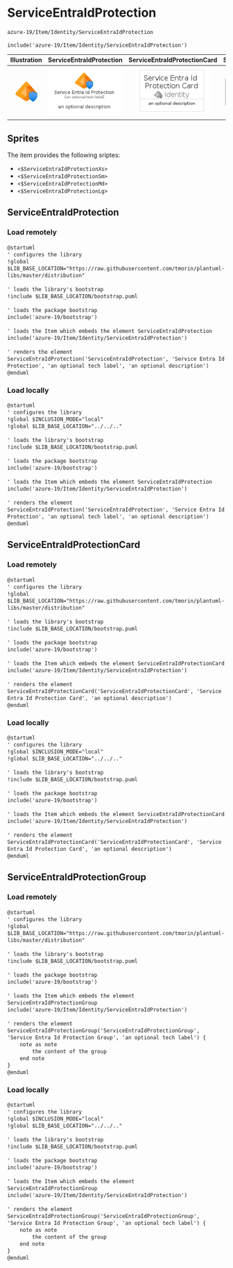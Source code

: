 # ServiceEntraIdProtection


```text
azure-19/Item/Identity/ServiceEntraIdProtection
```

```text
include('azure-19/Item/Identity/ServiceEntraIdProtection')
```



| Illustration | ServiceEntraIdProtection | ServiceEntraIdProtectionCard | ServiceEntraIdProtectionGroup |
| :---: | :---: | :---: | :---: |
| ![illustration for Illustration](../../../azure-19/Item/Identity/ServiceEntraIdProtection.png) | ![illustration for ServiceEntraIdProtection](../../../azure-19/Item/Identity/ServiceEntraIdProtection.Local.png) | ![illustration for ServiceEntraIdProtectionCard](../../../azure-19/Item/Identity/ServiceEntraIdProtectionCard.Local.png) | ![illustration for ServiceEntraIdProtectionGroup](../../../azure-19/Item/Identity/ServiceEntraIdProtectionGroup.Local.png) |



## Sprites
The item provides the following sriptes:

- `<$ServiceEntraIdProtectionXs>`
- `<$ServiceEntraIdProtectionSm>`
- `<$ServiceEntraIdProtectionMd>`
- `<$ServiceEntraIdProtectionLg>`





## ServiceEntraIdProtection

### Load remotely
```plantuml
@startuml
' configures the library
!global $LIB_BASE_LOCATION="https://raw.githubusercontent.com/tmorin/plantuml-libs/master/distribution"

' loads the library's bootstrap
!include $LIB_BASE_LOCATION/bootstrap.puml

' loads the package bootstrap
include('azure-19/bootstrap')

' loads the Item which embeds the element ServiceEntraIdProtection
include('azure-19/Item/Identity/ServiceEntraIdProtection')

' renders the element
ServiceEntraIdProtection('ServiceEntraIdProtection', 'Service Entra Id Protection', 'an optional tech label', 'an optional description')
@enduml
```

### Load locally
```plantuml
@startuml
' configures the library
!global $INCLUSION_MODE="local"
!global $LIB_BASE_LOCATION="../../.."

' loads the library's bootstrap
!include $LIB_BASE_LOCATION/bootstrap.puml

' loads the package bootstrap
include('azure-19/bootstrap')

' loads the Item which embeds the element ServiceEntraIdProtection
include('azure-19/Item/Identity/ServiceEntraIdProtection')

' renders the element
ServiceEntraIdProtection('ServiceEntraIdProtection', 'Service Entra Id Protection', 'an optional tech label', 'an optional description')
@enduml
```

## ServiceEntraIdProtectionCard

### Load remotely
```plantuml
@startuml
' configures the library
!global $LIB_BASE_LOCATION="https://raw.githubusercontent.com/tmorin/plantuml-libs/master/distribution"

' loads the library's bootstrap
!include $LIB_BASE_LOCATION/bootstrap.puml

' loads the package bootstrap
include('azure-19/bootstrap')

' loads the Item which embeds the element ServiceEntraIdProtectionCard
include('azure-19/Item/Identity/ServiceEntraIdProtection')

' renders the element
ServiceEntraIdProtectionCard('ServiceEntraIdProtectionCard', 'Service Entra Id Protection Card', 'an optional description')
@enduml
```

### Load locally
```plantuml
@startuml
' configures the library
!global $INCLUSION_MODE="local"
!global $LIB_BASE_LOCATION="../../.."

' loads the library's bootstrap
!include $LIB_BASE_LOCATION/bootstrap.puml

' loads the package bootstrap
include('azure-19/bootstrap')

' loads the Item which embeds the element ServiceEntraIdProtectionCard
include('azure-19/Item/Identity/ServiceEntraIdProtection')

' renders the element
ServiceEntraIdProtectionCard('ServiceEntraIdProtectionCard', 'Service Entra Id Protection Card', 'an optional description')
@enduml
```

## ServiceEntraIdProtectionGroup

### Load remotely
```plantuml
@startuml
' configures the library
!global $LIB_BASE_LOCATION="https://raw.githubusercontent.com/tmorin/plantuml-libs/master/distribution"

' loads the library's bootstrap
!include $LIB_BASE_LOCATION/bootstrap.puml

' loads the package bootstrap
include('azure-19/bootstrap')

' loads the Item which embeds the element ServiceEntraIdProtectionGroup
include('azure-19/Item/Identity/ServiceEntraIdProtection')

' renders the element
ServiceEntraIdProtectionGroup('ServiceEntraIdProtectionGroup', 'Service Entra Id Protection Group', 'an optional tech label') {
    note as note
        the content of the group
    end note
}
@enduml
```

### Load locally
```plantuml
@startuml
' configures the library
!global $INCLUSION_MODE="local"
!global $LIB_BASE_LOCATION="../../.."

' loads the library's bootstrap
!include $LIB_BASE_LOCATION/bootstrap.puml

' loads the package bootstrap
include('azure-19/bootstrap')

' loads the Item which embeds the element ServiceEntraIdProtectionGroup
include('azure-19/Item/Identity/ServiceEntraIdProtection')

' renders the element
ServiceEntraIdProtectionGroup('ServiceEntraIdProtectionGroup', 'Service Entra Id Protection Group', 'an optional tech label') {
    note as note
        the content of the group
    end note
}
@enduml
```

